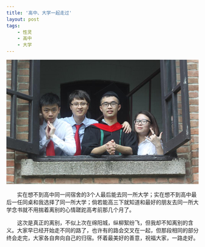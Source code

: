 ```yaml
---
title: '高中、大学一起走过'
layout: post
tags:
    - 性灵
    - 高中
    - 大学
---
```


![](/media/files/2014/07/04/highschool-classmates.jpg)

&emsp;&emsp;实在想不到高中同一间宿舍的3个人最后能去同一所大学；实在想不到高中最后一任同桌和我选择了同一所大学；倘若能高三下就知道和最好的朋友去同一所大学念书就不用揣着离别的心情蹉跎高考前那几个月了。

&emsp;&emsp;这次是真正的离别，不似上次在绵阳城，纵柳絮纷飞，但我却不知离别的含义。大家早已经开始走不同的路了，也许有的路会交叉在一起，但那段相同的部分终会走完，大家各自奔向自己的归宿。怀着最美好的善意，祝福大家，一路走好。
